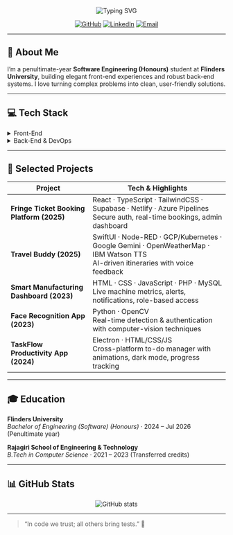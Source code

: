 <!-- ━━━━━━━━━━━━━━━━━━━━━━━━━━━━━━━━━━━━━━━━━━━━━━━━━━━━━ -->  
<p align="center">  
  <img src="https://readme-typing-svg.herokuapp.com?font=Fira+Sans&size=28&pause=700&color=FFFFFF&center=true&width=700&lines=👋+Hello,+I’m+Jonathan+Ninan+Mathew;" alt="Typing SVG" />  
</p>  


<p align="center">
  <a href="https://github.com/Jonathan7396"><img src="https://img.shields.io/badge/🐙-GitHub-181717?style=for-the-badge&logo=github" alt="GitHub"/></a>
  <a href="https://linkedin.com/in/jonathan-mathew-932403226/"><img src="https://img.shields.io/badge/🔗-LinkedIn-0A66C2?style=for-the-badge&logo=linkedin" alt="LinkedIn"/></a>
  <a href="mailto:jonathannm804@gmail.com"><img src="https://img.shields.io/badge/✉️-Email-D14836?style=for-the-badge&logo=gmail" alt="Email"/></a>
</p>

---

## 🔭 About Me
I’m a penultimate-year **Software Engineering (Honours)** student at **Flinders University**, building elegant front-end experiences and robust back-end systems. I love turning complex problems into clean, user-friendly solutions.

---

## 💻 Tech Stack

<details>
<summary>Front-End</summary>

- **React & TypeScript** — Component-driven UIs for dashboards & booking platforms  
- **Tailwind CSS & shadcn/ui** — Utility-first styling & design primitives  
- **Vanilla HTML/CSS/JS** — Responsive layouts, semantic markup, and interactive DOM logic  
- **Accessibility & Performance** — ARIA roles, lazy loading, code splitting
</details>

<details>
<summary>Back-End & DevOps</summary>

- **Supabase (PostgreSQL)** — Schemas, RLS policies, real-time subscriptions  
- **PHP & MySQL (XAMPP)** — Secure CRUD APIs with prepared statements  
- **Node.js & Express** — Lightweight services for pet projects  
- **CI/CD** — Azure Pipelines → Netlify, plus GitHub Actions  
- **Cloud & Containers** — GCP, IBM Cloud, Kubernetes, Docker
</details>

---

## 🚀 Selected Projects

| Project                                      | Tech & Highlights                                                                                                                      |
| -------------------------------------------- | --------------------------------------------------------------------------------------------------------------------------------------- |
| **Fringe Ticket Booking Platform (2025)**    | React · TypeScript · TailwindCSS · Supabase · Netlify · Azure Pipelines <br>Secure auth, real-time bookings, admin dashboard             |
| **Travel Buddy (2025)**                      | SwiftUI · Node-RED · GCP/Kubernetes · Google Gemini · OpenWeatherMap · IBM Watson TTS <br>AI-driven itineraries with voice feedback      |
| **Smart Manufacturing Dashboard (2023)**     | HTML · CSS · JavaScript · PHP · MySQL <br>Live machine metrics, alerts, notifications, role-based access                                 |
| **Face Recognition App (2023)**              | Python · OpenCV <br>Real-time detection & authentication with computer-vision techniques                                               |
| **TaskFlow Productivity App (2024)**         | Electron · HTML/CSS/JS <br>Cross-platform to-do manager with animations, dark mode, progress tracking                                   |

---

## 🎓 Education

**Flinders University**  
_Bachelor of Engineering (Software) (Honours)_ · 2024 – Jul 2026 (Penultimate year)

**Rajagiri School of Engineering & Technology**  
_B.Tech in Computer Science_ · 2021 – 2023 (Transferred credits)

---

## 📊 GitHub Stats

<p align="center">
  <img src="https://github-readme-stats.vercel.app/api?username=Jonathan7396&show_icons=true&theme=radical" alt="GitHub stats" />
</p>

---

> “In code we trust; all others bring tests.” 🚀

